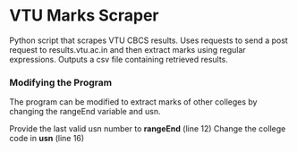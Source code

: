 # VTU Marks Scraper
Python script that scrapes VTU CBCS results. 
Uses requests to send a post request to results.vtu.ac.in and then extract marks using regular expressions. 
Outputs a csv file containing retrieved results.

### Modifying the Program
The program can be modified to extract marks of other colleges by changing the rangeEnd variable and usn.

Provide the last valid usn number to **rangeEnd** (line 12)
Change the college code in **usn** (line 16) 
